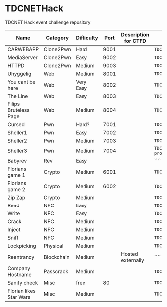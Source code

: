 # TDCNETHack

TDCNET Hack event challenge repository



| Name              | Category  | Difficulty | Port | Description for CTFD | Flag                                            |
|-------------------|-----------|------------|------|----------------------|-------------------------------------------------|
| CARWEBAPP         | Clone2Pwn | Hard       | 9001 |                      |``TDCNET{t3ll_u5_h0w_U_s0lv3d_th15_h3h3}``       |
| MediaServer       | Clone2Pwn | Easy       | 9002 |                      |``TDCNET{m1d34_s5rv5r_fr4_g1thubzz}``            |
| HTTPD             | Clone2Pwn | Medium     | 9003 |                      |``TDCNET{DID_YOU_TRY_AND_TRANSLATE_THE_COMMENTS}``|
| Uhyggelig         | Web       | Medium     | 8001 |                      |``TDCNET{uhygg3l1g_sp0g3ls3_fr4_TDC_n3T_p3nt35t}``|
| You cant be here  | Web       | Very Easy  | 8002 |                      |``TDCNET{1nsp3ct_3l3m3N7_3r_d3t_m3st_1337_t00l_f0r_h4ck3r3}``|
| The Line          | Web       | Easy       | 8003 |                      |``TDCNET{Spr1ng_0v3r_1_K03n}``                                             |
| Filips Bruteless Page | Web       | Medium     | 8004 |                      |``TDCNET{n0p455w02dc24ck1n9w4523qu123d!!}``|
| Cursed            | Pwn       | Hard?      | 7001 |                      |``TDCNET{Why_did_they_even_bother_with_pie}``    |
| Sheller1          | Pwn       | Easy       | 7002 |                      |``TDCNET{howitzers_go_boom}``                    |
| Sheller2          | Pwn       | Medium     | 7003 |                      |``TDCNET{M109A7_Paladin_delivery}``              |
| Sheller3          | Pwn       | Medium     | 7004 |                      |``TDCNET{M270_MLRS_is_an_armored_self-propelled_multiple_rocket_launcer}``|
| Babyrev           | Rev       | Easy       |      |                      |````                                             |
| Florians game 1   | Crypto    | Medium     | 6001 |                      |``TDCNET{Th4nk5_f0r_pl4y1ng_Fl0r14ns_g4me_n3v3r_c4st_t1m3_t0_1nt}``         |
| Florians game 2   | Crypto    | Medium     | 6002 |                      |``TDCNET{0k_0k_0k_ju5t_d0nt_us3_th1s_crypt0_l1br4ry}``                                             |
| Zip Zap           | Crypto    | Medium     |      |                      |``TDCNET{Z1p_z4p_l0rt3_crypt0_l1g3s0m_c0nt1}``   |
| Read              | NFC       | Easy       |      |                      |``TDCNET{z3xyNFC!}``                                             |
| Write             | NFC       | Easy       |      |                      |``TDCNET{welcome_admin_nice_card}``                                             |
| Crack             | NFC       | Medium     |      |                      |``TDCNET{cr000kd?}``                                             |
| Inject            | NFC       | Medium     |      |                      |``TDCNET{oh_no_vulnerable_system_and_nfc}``                                             |
| Sniff             | NFC       | Medium     |      |                      |``TDC{sniffin_n_diffin_hacking_n_crackin}``                                             |
| Lockpicking       | Physical  | Medium     |      |                      |``TDCNET{bare_bryd_ind}``                        |
| Reentrancy        | Blockchain| Medium     |      |  Hosted externally   |````                            |
| Company Hostname  | Passcrack | Medium     |      |                      |``TDCNET{DESKTOP-P5U86UT}``                      | 
| Sanity check      | Misc      | free       | 80   |                      | ``TDCNET{fl4g_f0rnuft}``                        |
| Florian likes Star Wars| Misc | Medium     |      |                      | ``TDCNET{0rr1m44rk0}``                           |

